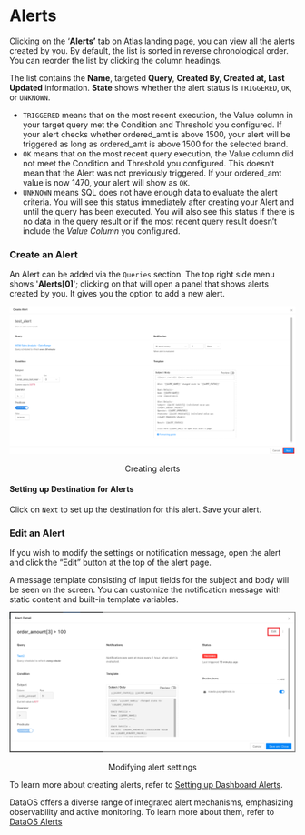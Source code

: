 # Alerts

Clicking on the ‘**Alerts’** tab on Atlas landing page, you can view all the alerts created by you. By default, the list is sorted in reverse chronological order. You can reorder the list by clicking the column headings. 

The list contains the **Name**, targeted **Query**, **Created By, Created at, Last Updated** information. **State** shows whether the alert status is `TRIGGERED`, `OK`, or `UNKNOWN`.

- `TRIGGERED` means that on the most recent execution, the Value column in your target query met the Condition and Threshold you configured. If your alert checks whether ordered_amt is above 1500, your alert will be triggered as long as ordered_amt  is above 1500 for the selected brand.
- `OK` means that on the most recent query execution, the Value column did not meet the Condition and Threshold you configured. This doesn’t mean that the Alert was not previously triggered. If your ordered_amt value is now 1470, your alert will show as `OK`.
- `UNKNOWN` means SQL does not have enough data to evaluate the alert criteria. You will see this status immediately after creating your Alert and until the query has been executed. You will also see this status if there is no data in the query result or if the most recent query result doesn’t include the *Value Column* you configured.

### **Create an Alert**

An Alert can be added via the `Queries` section. The top right side menu shows '**Alerts[0]**'; clicking on that will open a panel that shows alerts created by you. It gives you the option to add a new alert. 

![Setting up alerts](alerts/create_alert.png)
<figcaption align = "center">Creating alerts </figcaption>

#### **Setting up Destination for Alerts**

Click on `Next` to set up the destination for this alert. Save your alert.

### **Edit an Alert**

If you wish to modify the settings or notification message, open the alert and click the “Edit” button at the top of the alert page.

A message template consisting of input fields for the subject and body will be seen on the screen. You can customize the notification message with static content and built-in template variables.

![Modifying alert settings](alerts/configure_alert.png)

<figcaption align = "center">Modifying alert settings</figcaption>

To learn more about creating alerts, refer to [Setting up Dashboard Alerts](/dataos_alerts/dashboard_alerts/).

<aside class="callout">DataOS offers a diverse range of integrated alert mechanisms, emphasizing observability and active monitoring.  To learn more about them, refer to <a href="/dataos_alerts/">DataOS Alerts</a></aside>